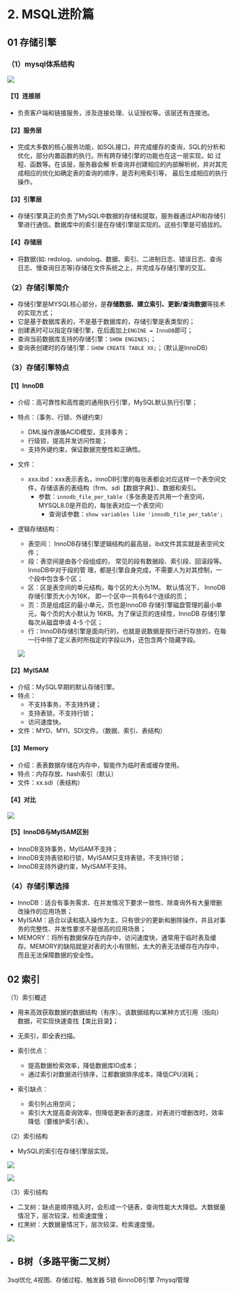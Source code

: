 # 2. MSQL进阶篇

## 01 存储引擎

###  （1）mysql体系结构

![](mysql/1.png)

#### 【1】连接层

- 负责客户端和链接服务，涉及连接处理、认证授权等。该层还有连接池。

#### 【2】服务层 

- 完成大多数的核心服务功能，如SQL接口，并完成缓存的查询，SQL的分析和优化，部分内置函数的执行。所有跨存储引擎的功能也在这一层实现，如 过程、函数等。在该层，服务器会解 析查询并创建相应的内部解析树，并对其完成相应的优化如确定表的查询的顺序，是否利用索引等， 最后生成相应的执行操作。

#### 【3】引擎层

- 存储引擎真正的负责了MySQL中数据的存储和提取，服务器通过API和存储引擎进行通信。数据库中的索引是在存储引擎层实现的。这些引擎是可插拔的。

#### 【4】存储层

- 将数据(如: redolog、undolog、数据、索引、二进制日志、错误日志、查询 日志、慢查询日志等)存储在文件系统之上，并完成与存储引擎的交互。

### （2）存储引擎简介

- 存储引擎是MYSQL核心部分，是**存储数据、建立索引、更新/查询数据**等技术的实现方式；
- 它是基于数据库表的，不是基于数据库的，存储引擎是表类型的；
- 创建表时可以指定存储引擎，在后面加上`ENGINE = InnoDB`即可；
- 查询当前数据库支持的存储引擎：`SHOW ENGINES;`；
- 查询表创建时的存储引擎：`SHOW CREATE TABLE XX;`；（默认是InnoDB）

### （3）存储引擎特点

#### 【1】InnoDB

- 介绍：高可靠性和高性能的通用执行引擎，MySQL默认执行引擎；

- 特点：（事务、行锁、外键约束）

  - DML操作遵循ACID模型，支持事务；
  - 行级锁，提高并发访问性能；
  - 支持外键约束，保证数据完整性和正确性。

- 文件：

  - xxx.ibd：xxx表示表名，innoDB引擎的每张表都会对应这样一个表空间文件，存储该表的表结构（frm、sdi【数据字典】）、数据和索引。
    - 参数：`innodb_file_per_table`（多张表是否共用一个表空间，MYSQL8.0是开启的，每张表对应一个表空间）
      - 查询该参数：`show variables like 'innodb_file_per_table'; ` 

- 逻辑存储结构：

  - 表空间： InnoDB存储引擎逻辑结构的最高层，ibd文件其实就是表空间文件；
  - 段：表空间是由各个段组成的， 常见的段有数据段、索引段、回滚段等。InnoDB中对于段的管 理，都是引擎自身完成，不需要人为对其控制，一个段中包含多个区；
  - 区：区是表空间的单元结构，每个区的大小为1M。 默认情况下， InnoDB存储引擎页大小为16K， 即一个区中一共有64个连续的页；
  - 页：页是组成区的最小单元，页也是InnoDB 存储引擎磁盘管理的最小单元，每个页的大小默认为 16KB。为了保证页的连续性，InnoDB 存储引擎每次从磁盘申请 4-5 个区；
  - 行：InnoDB存储引擎是面向行的，也就是说数据是按行进行存放的，在每一行中除了定义表时所指定的字段以外，还包含两个隐藏字段。

  ![](mysql/2.png)

#### 【2】MyISAM

- 介绍：MySQL早期的默认存储引擎。
- 特点：
  - 不支持事务，不支持外键；
  - 支持表锁，不支持行锁；
  - 访问速度快。
- 文件：MYD、MYI、SDI文件。（数据、索引、表结构）

#### 【3】Memory

- 介绍：表表数据存储在内存中，智能作为临时表或缓存使用。
- 特点：内存存放、hash索引（默认）
- 文件：xx.sdi（表结构）

#### 【4】对比

![](mysql/3.png)

#### 【5】InnoDB与MyISAM区别

- InnoDB支持事务，MyISAM不支持；
- InnoDB支持表锁和行锁，MyISAM只支持表锁，不支持行锁；
- InnoDB支持外键约束，MyISAM不支持。

### （4）存储引擎选择

- InnoDB：适合有事务需求、在并发情况下要求一致性、除查询外有大量增删改操作的应用场景；
- MyISAM：适合以读和插入操作为主，只有很少的更新和删除操作，并且对事务的完整性、并发性要求不是很高的应用场景；
- MEMORY：将所有数据保存在内存中，访问速度快，通常用于临时表及缓存。MEMORY的缺陷就是对表的大小有限制，太大的表无法缓存在内存中，而且无法保障数据的安全性。

## 02 索引

（1）索引概述

- 用来高效获取数据的数据结构（有序）。该数据结构以某种方式引用（指向）数据，可实现快速查找【类比目录】；

- 无索引，即全表扫描。
- 索引优点：
  - 提高数据检索效率，降低数据库IO成本；
  - 通过索引对数据进行排序，江都数据排序成本，降低CPU消耗；
- 索引缺点：
  - 索引列占用空间；
  - 索引大大提高查询效率，但降低更新表的速度，对表进行增删改时，效率降低（要维护索引表）。

（2）索引结构

- MySQL的索引在存储引擎层实现。

![](mysql/4.png)

![](mysql/5.png)

（3）索引结构

- 二叉树：缺点是顺序插入时，会形成一个链表，查询性能大大降低。大数据量情况下，层次较深，检索速度慢；
- 红黑树：大数据量情况下，层次较深，检索速度慢。

![](mysql/6.png)

- B树（多路平衡二叉树）
  - 

3sql优化
4视图、存储过程、触发器
5锁
6innoDB引擎
7mysql管理